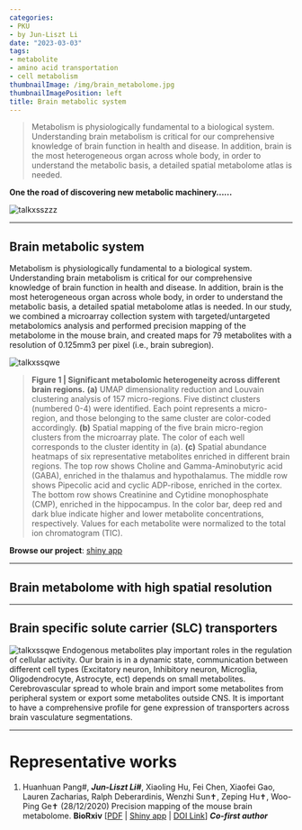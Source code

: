 ```yaml
---
categories:
- PKU
- by Jun-Liszt Li
date: "2023-03-03"
tags:
- metabolite
- amino acid transportation
- cell metabolism
thumbnailImage: /img/brain_metabolome.jpg
thumbnailImagePosition: left
title: Brain metabolic system
---
```


> Metabolism is physiologically fundamental to a biological system. Understanding brain metabolism is critical for our comprehensive knowledge of brain function in health and disease. In addition, brain is the most heterogeneous organ across whole body, in order to understand the metabolic basis, a detailed spatial metabolome atlas is needed.

<!--more-->

**One the road of discovering new metabolic machinery......**

![talkxsszzz](/img/KEGG_maps_for_web.png)


---
## Brain metabolic system
Metabolism is physiologically fundamental to a biological system. Understanding brain metabolism is critical for our comprehensive knowledge of brain function in health and disease. In addition, brain is the most heterogeneous organ across whole body, in order to understand the metabolic basis, a detailed spatial metabolome atlas is needed. In our study, we combined a microarray collection system with targeted/untargeted metabolomics analysis and performed precision mapping of the metabolome in the mouse brain, and created maps for 79 metabolites with a resolution of 0.125mm3 per pixel (i.e., brain subregion).

![talkxssqwe](/img/MCA_spatial_metabo.png)
> **Figure 1 | Significant metabolomic heterogeneity across different brain regions.**
**(a)** UMAP dimensionality reduction and Louvain clustering analysis of 157 micro-regions. Five distinct clusters (numbered 0-4) were identified. Each point represents a micro-region, and those belonging to the same cluster are color-coded accordingly.
**(b)** Spatial mapping of the five brain micro-region clusters from the microarray plate. The color of each well corresponds to the cluster identity in (a).
**(c)** Spatial abundance heatmaps of six representative metabolites enriched in different brain regions. The top row shows Choline and Gamma-Aminobutyric acid (GABA), enriched in the thalamus and hypothalamus. The middle row shows Pipecolic acid and cyclic ADP-ribose, enriched in the cortex. The bottom row shows Creatinine and Cytidine monophosphate (CMP), enriched in the hippocampus. In the color bar, deep red and dark blue indicate higher and lower metabolite concentrations, respectively. Values for each metabolite were normalized to the total ion chromatogram (TIC).

**Browse our project**: [shiny app](https://leoj.shinyapps.io/BSMAv1_updated/)





---
## Brain metabolome with high spatial resolution





---
## Brain specific solute carrier (SLC) transporters
![talkxssqwe](/img/brainEC_transport.png)
Endogenous metabolites play important roles in the regulation of cellular activity. Our brain is in a dynamic state, communication between different cell types (Excitatory neuron, Inhibitory neuron, Microglia, Oligodendrocyte, Astrocyte, ect) depends on small metabolites. Cerebrovascular spread to whole brain and import some metabolites from peripheral system or export some metabolites outside CNS. It is important to have a comprehensive profile for gene expression of transporters across brain vasculature segmentations.







---
# Representative works
1. Huanhuan Pang#, ***Jun-Liszt Li#***, Xiaoling Hu, Fei Chen, Xiaofei Gao, Lauren Zacharias, Ralph Deberardinis, Wenzhi Sun✝, Zeping Hu✝, Woo-Ping Ge✝ (28/12/2020) Precision mapping of the mouse brain metabolome. **BioRxiv** [[PDF](https://pkueducn-my.sharepoint.com/:b:/g/personal/lijun0705_pku_edu_cn/EU-xBTRDra9Nq5ii6XGPA1sBb5L2IG1T4OkFt5M27uIAFQ?e=Znk6ct) | [Shiny app](https://leoj.shinyapps.io/BSMAv1_updated/) | [DOI Link](https://doi.org/10.1101/2020.12.28.424544)]  _**Co-first author**_
